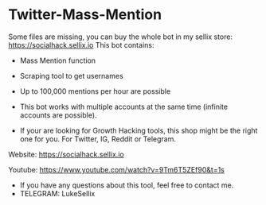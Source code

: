 # Twitter-Mass-Mention
Some files are missing, you can buy the whole bot in my sellix store: https://socialhack.sellix.io 
This bot contains:
- Mass Mention function
- Scraping tool to get usernames
- Up to 100,000 mentions per hour are possible  
- This bot works with multiple accounts at the same time (infinite accounts are possible).  

- If your are looking for Growth Hacking tools, this shop might be the right one for you. For Twitter, IG, Reddit or Telegram.

Website: https://socialhack.sellix.io

Youtube: https://www.youtube.com/watch?v=9Tm6T5ZEf90&t=1s

- If you have any questions about this tool, feel free to contact me.
- TELEGRAM: LukeSellix

